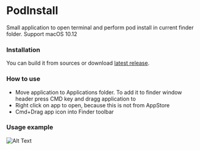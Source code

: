 # PodInstall

Small application to open terminal and perform pod install in current finder folder. 
Support macOS 10.12

### Installation
You can build it from sources or download [latest release](https://github.com/serhii-londar/PodInstall/releases).

### How to use

- Move application to Applications folder. To add it to finder window header press CMD key and dragg application to 
- Right click on app to open, because this is not from AppStore
- Cmd+Drag app icon into Finder toolbar

### Usage example

![Alt Text](usage.gif)
